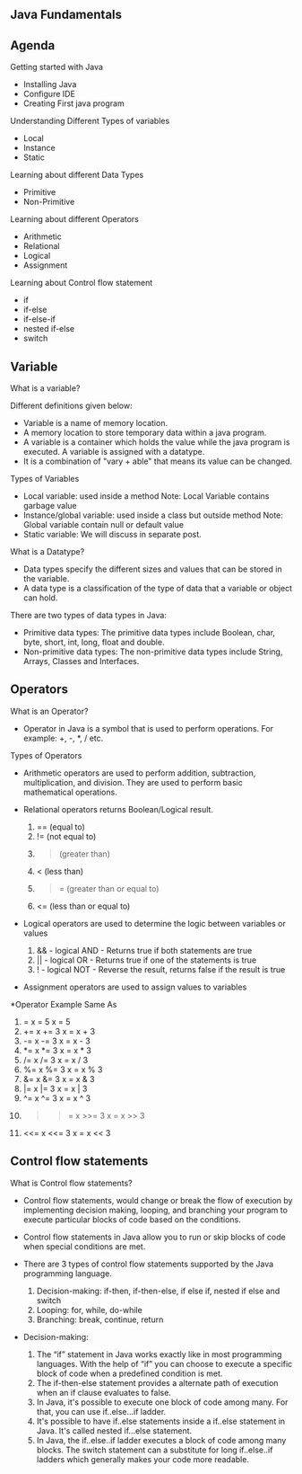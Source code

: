 ## Java Fundamentals

## Agenda

Getting started with Java
* Installing Java
* Configure IDE
* Creating First java program

Understanding Different Types of variables
* Local
* Instance
* Static

Learning about different Data Types
* Primitive
* Non-Primitive

Learning about different Operators
* Arithmetic
* Relational
* Logical
* Assignment

Learning about Control flow statement
* if
* if-else
* if-else-if
* nested if-else
* switch


## Variable

What is a variable?

Different definitions given below:

* Variable is a name of memory location.
* A memory location to store temporary data within a java program.
* A variable is a container which holds the value while the java program is executed. A variable is assigned with a datatype.
* It is a combination of "vary + able" that means its value can be changed.

Types of Variables

* Local variable: used inside a method
  Note: Local Variable contains garbage value
* Instance/global variable: used inside a class but outside method
  Note: Global variable contain null or default value
* Static variable: We will discuss in separate post.

What is a Datatype?

* Data types specify the different sizes and values that can be stored in the variable. 
* A data type is a classification of the type of data that a variable or object can hold.

There are two types of data types in Java:
 * Primitive data types: The primitive data types include Boolean, char, byte, short, int, long, float and double.
 * Non-primitive data types: The non-primitive data types include String, Arrays, Classes and Interfaces.
 
## Operators

What is an Operator?

* Operator in Java is a symbol that is used to perform operations. For example: +, -, *, / etc.

Types of Operators

* Arithmetic operators are used to perform addition, subtraction, multiplication, and division. They are used to perform basic mathematical operations.
* Relational operators returns Boolean/Logical result.
   1. == (equal to)
   2. != (not equal to)
   3. > (greater than)
   4. < (less than)
   5. >= (greater than or equal to)
   6. <= (less than or equal to)
   
* Logical operators are used to determine the logic between variables or values

  1. && - logical AND - Returns true if both statements are true
  2. || - logical OR  - Returns true if one of the statements is true
  3. ! - logical NOT - Reverse the result, returns false if the result is true
  
* Assignment operators are used to assign values to variables

 *Operator  Example  Same As	
  1. =	      x = 5	   x = 5	
  2. +=	      x += 3	   x = x + 3	
  3. -=	      x -= 3	   x = x - 3	
  4. *=	      x *= 3	   x = x * 3	
  5. /=	      x /= 3	   x = x / 3	
  6. %=	      x %= 3	   x = x % 3	
  7. &=	      x &= 3	   x = x & 3	
  8. |=	      x |= 3	   x = x | 3	
  9. ^=	      x ^= 3   x = x ^ 3	
  10. >>=	  x >>= 3  x = x >> 3	
  11. <<=	  x <<= 3  x = x << 3

## Control flow statements

What is Control flow statements?

 * Control flow statements, would change or break the flow of execution by implementing decision making, looping, and branching your program to execute particular blocks of code     based on the conditions.
* Control flow statements in Java allow you to run or skip blocks of code when special conditions are met. 
* There are 3 types of control flow statements supported by the Java programming language.
  1. Decision-making: if-then, if-then-else, if else if, nested if else and switch
  1. Looping: for, while, do-while
  3. Branching: break, continue, return
  
 * Decision-making:
   1. The “if” statement in Java works exactly like in most programming languages. With the help of “if” you can choose to execute a specific block of code when a predefined  condition is met.
   2. The if-then-else statement provides a alternate path of execution when an if clause evaluates to false.
   3. In Java, it's possible to execute one block of code among many. For that, you can use if..else...if ladder.
   4. It's possible to have if..else statements inside a if..else statement in Java. It's called nested if...else statement.
   5. In Java, the if..else..if ladder executes a block of code among many blocks. The switch statement can a substitute for long if..else..if ladders which generally makes your code more readable.
   

